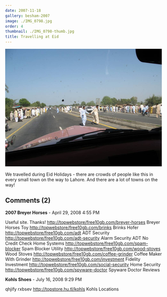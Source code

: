 ```yaml
---
date: 2007-11-18
gallery: besham-2007
image: ./IMG_0798.jpg
order: 4
thumbnail: ./IMG_0798-thumb.jpg
title: Travelling at Eid
---
```


![Travelling at Eid](./IMG_0798.jpg)

We travelled during Eid Holidays - there are crowds of people like this in every small town on the way to Lahore. And there are a lot of towns on the way!

<div id="comments">

## Comments (2)

<div id="comment">

**2007 Breyer Horses** - April 29, 2008  4:55 PM

Useful site. Thanks!
<http://topwebstore/free10gb.com/breyer-horses> Breyer Horses Toy
<http://topwebstore/free10gb.com/brinks> Brinks Hofer
<http://topwebstore/free10gb.com/adt> ADT Security
<http://topwebstore/free10gb.com/adt-security> Alarm Security ADT No Credit Check Home Systems
<http://topwebstore/free10gb.com/spam-blocker> Spam Blocker Utility
<http://topwebstore/free10gb.com/wood-stoves> Wood Stoves
<http://topwebstore/free10gb.com/coffee-grinder> Coffee Maker With Grinder
<http://topwebstore/free10gb.com/investment> Fidelity Investment
<http://topwebstore/free10gb.com/social-security> Home Security
<http://topwebstore/free10gb.com/spyware-doctor> Spyware Doctor Reviews

</div>

<div id="comment">

**Kohls Shoes** - July 16, 2008  9:29 PM

qhjify rxbsev
<http://topstore.hu.tl/kohls> Kohls Locations

</div>

</div>
